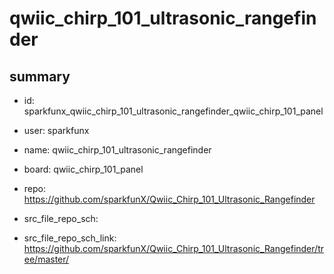 # qwiic_chirp_101_ultrasonic_rangefinder
 
## summary 
* id: sparkfunx_qwiic_chirp_101_ultrasonic_rangefinder_qwiic_chirp_101_panel
* user: sparkfunx
* name: qwiic_chirp_101_ultrasonic_rangefinder
* board: qwiic_chirp_101_panel
* repo: https://github.com/sparkfunX/Qwiic_Chirp_101_Ultrasonic_Rangefinder



* src_file_repo_sch: 
* src_file_repo_sch_link: https://github.com/sparkfunX/Qwiic_Chirp_101_Ultrasonic_Rangefinder/tree/master/






